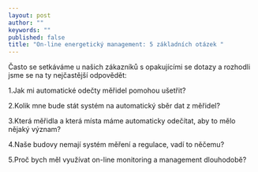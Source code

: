 ```yaml
---
layout: post
author: ""
keywords: ""
published: false
title: "On-line energetický management: 5 základních otázek "
---
```


Často se setkáváme u našich zákazníků s opakujícími se dotazy a rozhodli jsme se na ty nejčastější odpovědět:

1.Jak mi automatické odečty měřidel pomohou ušetřit?

2.Kolik mne bude stát systém na automatický sběr dat z měřidel?

3.Která měřidla a která místa máme automaticky odečítat, aby to mělo nějaký význam?

4.Naše budovy nemají systém měření a regulace, vadí to něčemu?

5.Proč bych měl využívat on-line monitoring a management dlouhodobě?
